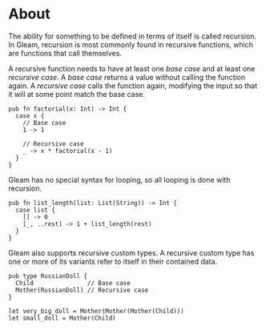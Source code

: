 # About

The ability for something to be defined in terms of itself is called recursion. In Gleam, recursion is most commonly found in recursive functions, which are functions that call themselves.

A recursive function needs to have at least one _base case_ and at least one _recursive case_. A _base case_ returns a value without calling the function again. A _recursive case_ calls the function again, modifying the input so that it will at some point match the base case.

```gleam
pub fn factorial(x: Int) -> Int {
  case x {
    // Base case
    1 -> 1

    // Recursive case
    _ -> x * factorial(x - 1)
  }
}
```

Gleam has no special syntax for looping, so all looping is done with recursion.

```gleam
pub fn list_length(list: List(String)) -> Int {
  case list {
    [] -> 0
    [_, ..rest] -> 1 + list_length(rest)
  }
}
```

Gleam also supports recursive custom types. A recursive custom type has one or more of its variants refer to itself in their contained data.

```gleam
pub type RussianDoll {
  Child               // Base case
  Mother(RussianDoll) // Recursive case
}
```
```gleam
let very_big_doll = Mother(Mother(Mother(Child)))
let small_doll = Mother(Child)
```

